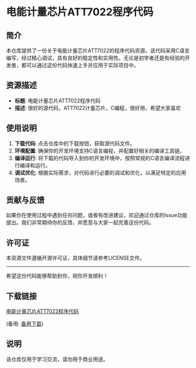 # 电能计量芯片ATT7022程序代码

## 简介
本仓库提供了一份关于电能计量芯片ATT7022的程序代码资源。该代码采用C语言编写，经过精心调试，具有良好的稳定性和实用性。无论是初学者还是有经验的开发者，都可以通过这份代码快速上手并应用于实际项目中。

## 资源描述
- **标题**: 电能计量芯片ATT7022程序代码
- **描述**: 很好的源代码，ATT7022计量芯片，C编程，很好用，希望大家喜欢

## 使用说明
1. **下载代码**: 点击仓库中的下载按钮，获取源代码文件。
2. **环境配置**: 确保你的开发环境支持C语言编程，并配置好相关的编译工具链。
3. **编译运行**: 将下载的代码导入到你的开发环境中，按照常规的C语言编译流程进行编译和运行。
4. **调试优化**: 根据实际需求，对代码进行必要的调试和优化，以满足特定的应用场景。

## 贡献与反馈
如果你在使用过程中遇到任何问题，或者有改进建议，欢迎通过仓库的Issue功能提出。我们非常期待你的反馈，并愿意与大家一起完善这份代码。

## 许可证
本资源文件遵循开源许可证，具体细节请参考LICENSE文件。

---

希望这份代码能够帮助到你，祝你开发顺利！

## 下载链接
[电能计量芯片ATT7022程序代码](https://pan.quark.cn/s/b73c3fe28d92) 

(备用: [备用下载](https://pan.baidu.com/s/1wA8La53cY7v_nEBF6fi05A?pwd=1234))

## 说明

该仓库仅用于学习交流，请勿用于商业用途。
